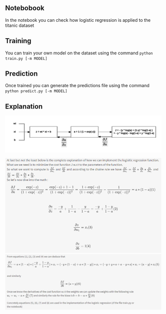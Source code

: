 Notebobook
-------------
In the notebook you can check how logistic regression is applied to the titanic dataset

Training
-------------
You can train your own model on the dataset using the command `python train.py [-m MODEL]`

Prediction
-------------
Once trained you can generate the predictions file using the command `python predict.py [-m MODEL]`

Explanation
-------------

![alt text](https://github.com/leovetter/Titanic-Machine-Learning-from-Disaster/blob/master/imgs/logistic_computational_graph.png)

![alt text](https://github.com/leovetter/Titanic-Machine-Learning-from-Disaster/blob/master/imgs/log_math.PNG)
![alt text](https://github.com/leovetter/Titanic-Machine-Learning-from-Disaster/blob/master/imgs/log_math_2.PNG)
